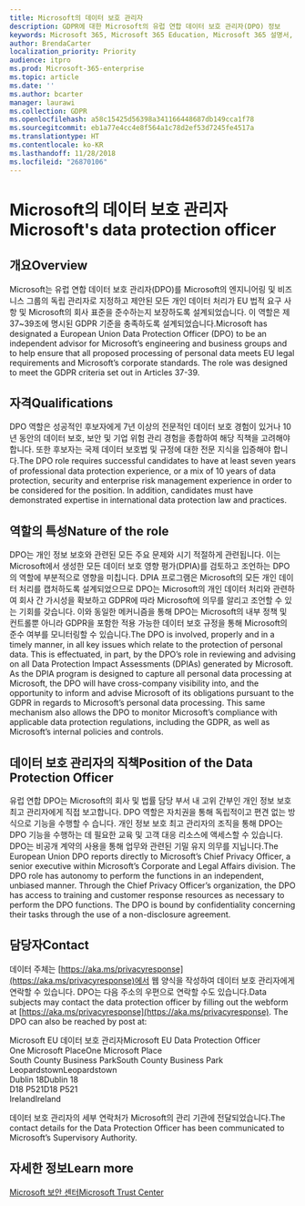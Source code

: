 ```yaml
---
title: Microsoft의 데이터 보호 관리자
description: GDPR에 대한 Microsoft의 유럽 연합 데이터 보호 관리자(DPO) 정보
keywords: Microsoft 365, Microsoft 365 Education, Microsoft 365 설명서, GDPR
author: BrendaCarter
localization_priority: Priority
audience: itpro
ms.prod: Microsoft-365-enterprise
ms.topic: article
ms.date: ''
ms.author: bcarter
manager: laurawi
ms.collection: GDPR
ms.openlocfilehash: a58c15425d56398a341166448687db149cca1f78
ms.sourcegitcommit: eb1a77e4cc4e8f564a1c78d2ef53d7245fe4517a
ms.translationtype: HT
ms.contentlocale: ko-KR
ms.lasthandoff: 11/28/2018
ms.locfileid: "26870106"
---
```

# <a name="microsofts-data-protection-officer"></a><span data-ttu-id="ed555-104">Microsoft의 데이터 보호 관리자</span><span class="sxs-lookup"><span data-stu-id="ed555-104">Microsoft's data protection officer</span></span>

## <a name="overview"></a><span data-ttu-id="ed555-105">개요</span><span class="sxs-lookup"><span data-stu-id="ed555-105">Overview</span></span>
<span data-ttu-id="ed555-p101">Microsoft는 유럽 연합 데이터 보호 관리자(DPO)를 Microsoft의 엔지니어링 및 비즈니스 그룹의 독립 관리자로 지정하고 제안된 모든 개인 데이터 처리가 EU 법적 요구 사항 및 Microsoft의 회사 표준을 준수하는지 보장하도록 설계되었습니다. 이 역할은 제 37~39조에 명시된 GDPR 기준을 충족하도록 설계되었습니다.</span><span class="sxs-lookup"><span data-stu-id="ed555-p101">Microsoft has designated a European Union Data Protection Officer (DPO) to be an independent advisor for Microsoft’s engineering and business groups and to help ensure that all proposed processing of personal data meets EU legal requirements and Microsoft’s corporate standards. The role was designed to meet the GDPR criteria set out in Articles 37-39.</span></span>

## <a name="qualifications"></a><span data-ttu-id="ed555-108">자격</span><span class="sxs-lookup"><span data-stu-id="ed555-108">Qualifications</span></span>
<span data-ttu-id="ed555-p102">DPO 역할은 성공적인 후보자에게 7년 이상의 전문적인 데이터 보호 경험이 있거나 10년 동안의 데이터 보호, 보안 및 기업 위험 관리 경험을 종합하여 해당 직책을 고려해야 합니다. 또한 후보자는 국제 데이터 보호법 및 규정에 대한 전문 지식을 입증해야 합니다.</span><span class="sxs-lookup"><span data-stu-id="ed555-p102">The DPO role requires successful candidates to have at least seven years of professional data protection experience, or a mix of 10 years of data protection, security and enterprise risk management experience in order to be considered for the position. In addition, candidates must have demonstrated expertise in international data protection law and practices.</span></span> 

## <a name="nature-of-the-role"></a><span data-ttu-id="ed555-111">역할의 특성</span><span class="sxs-lookup"><span data-stu-id="ed555-111">Nature of the role</span></span>
<span data-ttu-id="ed555-p103">DPO는 개인 정보 보호와 관련된 모든 주요 문제와 시기 적절하게 관련됩니다. 이는 Microsoft에서 생성한 모든 데이터 보호 영향 평가(DPIA)를 검토하고 조언하는 DPO의 역할에 부분적으로 영향을 미칩니다. DPIA 프로그램은 Microsoft의 모든 개인 데이터 처리를 캡처하도록 설계되었으므로 DPO는 Microsoft의 개인 데이터 처리와 관련하여 회사 간 가시성을 확보하고 GDPR에 따라 Microsoft에 의무를 알리고 조언할 수 있는 기회를 갖습니다. 이와 동일한 메커니즘을 통해 DPO는 Microsoft의 내부 정책 및 컨트롤뿐 아니라 GDPR을 포함한 적용 가능한 데이터 보호 규정을 통해 Microsoft의 준수 여부를 모니터링할 수 있습니다.</span><span class="sxs-lookup"><span data-stu-id="ed555-p103">The DPO is involved, properly and in a timely manner, in all key issues which relate to the protection of personal data. This is effectuated, in part, by the DPO’s role in reviewing and advising on all Data Protection Impact Assessments (DPIAs) generated by Microsoft. As the DPIA program is designed to capture all personal data processing at Microsoft, the DPO will have cross-company visibility into, and the opportunity to inform and advise Microsoft of its obligations pursuant to the GDPR in regards to Microsoft’s personal data processing. This same mechanism also allows the DPO to monitor Microsoft’s compliance with applicable data protection regulations, including the GDPR, as well as Microsoft’s internal policies and controls.</span></span> 

## <a name="position-of-the-data-protection-officer"></a><span data-ttu-id="ed555-116">데이터 보호 관리자의 직책</span><span class="sxs-lookup"><span data-stu-id="ed555-116">Position of the Data Protection Officer</span></span>
<span data-ttu-id="ed555-p104">유럽 연합 DPO는 Microsoft의 회사 및 법률 담당 부서 내 고위 간부인 개인 정보 보호 최고 관리자에게 직접 보고합니다. DPO 역할은 자치권을 통해 독립적이고 편견 없는 방식으로 기능을 수행할 수 습니다. 개인 정보 보호 최고 관리자의 조직을 통해 DPO는 DPO 기능을 수행하는 데 필요한 교육 및 고객 대응 리소스에 액세스할 수 있습니다. DPO는 비공개 계약의 사용을 통해 업무와 관련된 기밀 유지 의무를 지닙니다.</span><span class="sxs-lookup"><span data-stu-id="ed555-p104">The European Union DPO reports directly to Microsoft’s Chief Privacy Officer, a senior executive within Microsoft’s Corporate and Legal Affairs division.  The DPO role has autonomy to perform the functions in an independent, unbiased manner. Through the Chief Privacy Officer’s organization, the DPO has access to training and customer response resources as necessary to perform the DPO functions. The DPO is bound by confidentiality concerning their tasks through the use of a non-disclosure agreement.</span></span>  

## <a name="contact"></a><span data-ttu-id="ed555-121">담당자</span><span class="sxs-lookup"><span data-stu-id="ed555-121">Contact</span></span>
<span data-ttu-id="ed555-p105">데이터 주체는 [https://aka.ms/privacyresponse](https://aka.ms/privacyresponse)에서 웹 양식을 작성하여 데이터 보호 관리자에게 연락할 수 있습니다. DPO는 다음 주소의 우편으로 연락할 수도 있습니다.</span><span class="sxs-lookup"><span data-stu-id="ed555-p105">Data subjects may contact the data protection officer by filling out the webform at [https://aka.ms/privacyresponse](https://aka.ms/privacyresponse). The DPO can also be reached by post at:</span></span>

<span data-ttu-id="ed555-124">Microsoft EU 데이터 보호 관리자</span><span class="sxs-lookup"><span data-stu-id="ed555-124">Microsoft EU Data Protection Officer</span></span><br>
<span data-ttu-id="ed555-125">One Microsoft Place</span><span class="sxs-lookup"><span data-stu-id="ed555-125">One Microsoft Place</span></span><br>
<span data-ttu-id="ed555-126">South County Business Park</span><span class="sxs-lookup"><span data-stu-id="ed555-126">South County Business Park</span></span><br>
<span data-ttu-id="ed555-127">Leopardstown</span><span class="sxs-lookup"><span data-stu-id="ed555-127">Leopardstown</span></span><br>
<span data-ttu-id="ed555-128">Dublin 18</span><span class="sxs-lookup"><span data-stu-id="ed555-128">Dublin 18</span></span><br>
<span data-ttu-id="ed555-129">D18 P521</span><span class="sxs-lookup"><span data-stu-id="ed555-129">D18 P521</span></span><br>
<span data-ttu-id="ed555-130">Ireland</span><span class="sxs-lookup"><span data-stu-id="ed555-130">Ireland</span></span><br>

<span data-ttu-id="ed555-131">데이터 보호 관리자의 세부 연락처가 Microsoft의 관리 기관에 전달되었습니다.</span><span class="sxs-lookup"><span data-stu-id="ed555-131">The contact details for the Data Protection Officer has been communicated to Microsoft’s Supervisory Authority.</span></span>   

## <a name="learn-more"></a><span data-ttu-id="ed555-132">자세한 정보</span><span class="sxs-lookup"><span data-stu-id="ed555-132">Learn more</span></span>

[<span data-ttu-id="ed555-133">Microsoft 보안 센터</span><span class="sxs-lookup"><span data-stu-id="ed555-133">Microsoft Trust Center</span></span>](https://www.microsoft.com/TrustCenter/Privacy/gdpr/default.aspx)


